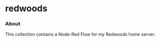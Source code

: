 redwoods
=========

### About


This collection contains a Node-Red Flow for my Redwoods home server.  

